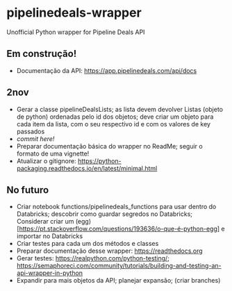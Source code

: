 # pipelinedeals-wrapper
Unofficial Python wrapper for Pipeline Deals API

## Em construção!
- Documentação da API: https://app.pipelinedeals.com/api/docs

## 2nov
- Gerar a classe pipelineDealsLists; as lista devem devolver Listas (objeto de python) ordenadas pelo id dos objetos; deve criar um objeto para cada item da lista, com o seu respectivo id e com os valores de key passados 
- _commit here!_
- Preparar documentação básica do wrapper no ReadMe; seguir o formato de uma vignette!
- Atualizar o gitignore: https://python-packaging.readthedocs.io/en/latest/minimal.html


## No futuro

- Criar notebook functions/pipelinedeals_functions para usar dentro do Databricks; descobrir como guardar segredos no Databricks; Considerar criar um (egg)[https://pt.stackoverflow.com/questions/193636/o-que-é-python-egg] e importar no Databricks
- Criar testes para cada um dos métodos e classes
- Preparar documentação desse wrapper: https://readthedocs.org
- Gerar testes: https://realpython.com/python-testing/; https://semaphoreci.com/community/tutorials/building-and-testing-an-api-wrapper-in-python
- Expandir para mais objetos da API; planejar expansão; (criar branches)

